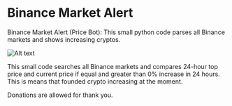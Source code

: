 # Binance Market Alert
Binance Market Alert (Price Bot): This small python code parses all Binance markets and shows increasing cryptos.

![Alt text](https://raw.githubusercontent.com/ivaylov/Binance-Market-Alert/main/Example.png?raw=true "notification")

This small code searches all Binance markets and compares 24-hour top price and current price if equal and greater than 0% increase in 24 hours. This is means that founded crypto increasing at the moment.

Donations are allowed for thank you.
